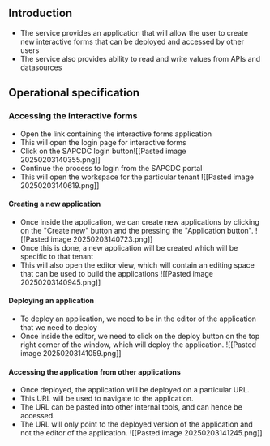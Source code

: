 ## Introduction
- The service provides an application that will allow the user to create new interactive forms that can be deployed and accessed by other users
- The service also provides ability to read and write values from APIs and datasources

## Operational specification
### Accessing the interactive forms
- Open the link containing the interactive forms application
- This will open the login page for interactive forms
- Click on the SAPCDC login button![[Pasted image 20250203140355.png]]
- Continue the process to login from the SAPCDC portal
- This will open the workspace for the particular tenant
![[Pasted image 20250203140619.png]]
#### Creating a new application
- Once inside the application, we can create new applications by clicking on the "Create new" button and the pressing the "Application button".
![[Pasted image 20250203140723.png]]
- Once this is done, a new application will be created which will be specific to that tenant
- This will also open the editor view, which will contain an editing space that can be used to build the applications
![[Pasted image 20250203140945.png]]

#### Deploying an application
- To deploy an application, we need to be in the editor of the application that we need to deploy
- Once inside the editor, we need to click on the deploy button on the top right corner of the window, which will deploy the application.
![[Pasted image 20250203141059.png]]

#### Accessing the application from other applications
- Once deployed, the application will be deployed on a particular URL.
- This URL will be used to navigate to the application.
- The URL can be pasted into other internal tools, and can hence be accessed.
- The URL will only point to the deployed version of the application and not the editor of the application.
![[Pasted image 20250203141245.png]]
